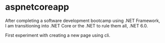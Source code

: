 # aspnetcoreapp

After completing a software development bootcamp using .NET Framework, I am transitioning into .NET Core or the .NET to rule them all, .NET 6.0.

First experiment with creating a new page using cli.

